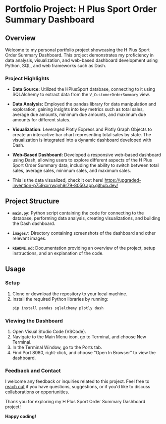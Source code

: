 # Portfolio Project: H Plus Sport Order Summary Dashboard

## Overview

Welcome to my personal portfolio project showcasing the H Plus Sport Order Summary Dashboard. This project demonstrates my proficiency in data analysis, visualization, and web-based dashboard development using Python, SQL, and web frameworks such as Dash.

### Project Highlights

- **Data Source:** Utilized the HPlusSport database, connecting to it using SQLAlchemy to extract data from the `V_CustomerOrderSummary` view.

- **Data Analysis:** Employed the pandas library for data manipulation and exploration, gaining insights into key metrics such as total sales, average due amounts, minimum due amounts, and maximum due amounts for different states.

- **Visualization:** Leveraged Plotly Express and Plotly Graph Objects to create an interactive bar chart representing total sales by state. The visualization is integrated into a dynamic dashboard developed with Dash.

- **Web-Based Dashboard:** Developed a responsive web-based dashboard using Dash, allowing users to explore different aspects of the H Plus Sport Order Summary data, including the ability to switch between total sales, average sales, minimum sales, and maximum sales.

- This is the data visualized, check it out here! https://upgraded-invention-p759xxrrwqvh9r79-8050.app.github.dev/

## Project Structure

- **`main.py`:** Python script containing the code for connecting to the database, performing data analysis, creating visualizations, and building the Dash dashboard.

- **`images/`:** Directory containing screenshots of the dashboard and other relevant images.

- **`README.md`:** Documentation providing an overview of the project, setup instructions, and an explanation of the code.

## Usage

### Setup

1. Clone or download the repository to your local machine.
2. Install the required Python libraries by running:
    ```bash
    pip install pandas sqlalchemy plotly dash
    ```

### Viewing the Dashboard

1. Open Visual Studio Code (VSCode).
2. Navigate to the Main Menu icon, go to Terminal, and choose New Terminal.
3. In the Terminal Window, go to the Ports tab.
4. Find Port 8080, right-click, and choose "Open In Browser" to view the dashboard.

### Feedback and Contact

I welcome any feedback or inquiries related to this project. Feel free to [reach out](mailto:your.email@example.com) if you have questions, suggestions, or if you'd like to discuss collaborations or opportunities.

Thank you for exploring my H Plus Sport Order Summary Dashboard project!

**Happy coding!**
